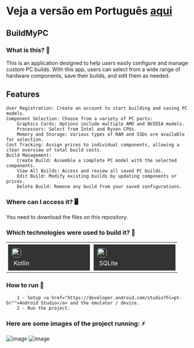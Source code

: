 # Veja a versão em Português <a href="README-ptbr.md">aqui</a>

## BuildMyPC
    
### What is this? 🤔 
This is an application designed to help users easily configure and manage custom PC builds. With this app, users can select from a wide range of hardware components, save their builds, and edit them as needed.

## Features
    User Registration: Create an account to start building and saving PC models.
    Component Selection: Choose from a variety of PC parts:
        Graphics Cards: Options include multiple AMD and NVIDIA models.
        Processors: Select from Intel and Ryzen CPUs.
        Memory and Storage: Various types of RAM and SSDs are available for selection.
    Cost Tracking: Assign prices to individual components, allowing a clear overview of total build costs.
    Build Management:
        Create Build: Assemble a complete PC model with the selected components.
        View All Builds: Access and review all saved PC builds.
        Edit Build: Modify existing builds by updating components or prices.
        Delete Build: Remove any build from your saved configurations.
    
### Where can I access it? 🖥
You need to download the files on this repository.
    
### Which technologies were used to build it? 🚀 
<table><tr><td style="padding: 5px;">
        <div style="background-color: #333; width: 200px; height: 50px; padding: 10px;">
            <img src='https://cdn.jsdelivr.net/gh/devicons/devicon@latest/icons/kotlin/kotlin-original.svg' width="25" height="25" style="border-radius: 5px;">
            <p style="color: white; padding: 5px; margin: 0;">Kotlin</p>
        </div>
    </td><td style="padding: 5px;">
        <div style="background-color: #333; width: 200px; height: 50px; padding: 10px;">
            <img src='https://cdn.jsdelivr.net/gh/devicons/devicon@latest/icons/sqlite/sqlite-original.svg' width="25" height="25" style="border-radius: 5px;">
            <p style="color: white; padding: 5px; margin: 0;">SQLite</p>
        </div>
    </td></tr></table>
    
### How to run 🏃
		1 - Setup <a href="https://developer.android.com/studio?hl=pt-br"">Android Studio</a> and the emulator / device.
		2 - Run the project.
  
  ### Here are some images of the project running: ⚡️
  
![image](https://github.com/user-attachments/assets/141a0c62-b8c9-476a-8e5b-7f2dc05cce1d)
![image](https://github.com/user-attachments/assets/ac0762ad-89a1-4ec9-9b86-5cd6e32055c0)



